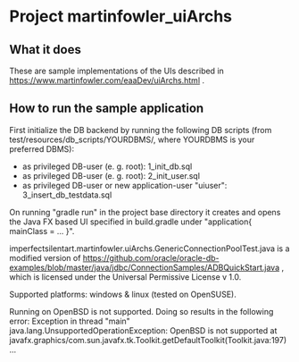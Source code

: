 # Project martinfowler_uiArchs

## What it does ##
These are sample implementations of the UIs described in https://www.martinfowler.com/eaaDev/uiArchs.html .

## How to run the sample application ##
First initialize the DB backend by running the following DB scripts (from test/resources/db_scripts/YOURDBMS/, where YOURDBMS is your preferred DBMS):
 * as privileged DB-user (e. g. root): 1_init_db.sql
 * as privileged DB-user (e. g. root): 2_init_user.sql
 * as privileged DB-user or new application-user "uiuser": 3_insert_db_testdata.sql

On running "gradle run" in the project base directory it creates and opens the Java FX based UI specified in build.gradle under "application{ mainClass = ... }".


imperfectsilentart.martinfowler.uiArchs.GenericConnectionPoolTest.java is a modified version of https://github.com/oracle/oracle-db-examples/blob/master/java/jdbc/ConnectionSamples/ADBQuickStart.java , which is licensed under the Universal Permissive License v 1.0.


Supported platforms: windows & linux (tested on OpenSUSE).

Running on OpenBSD is not supported. Doing so results in the following error:
Exception in thread "main" java.lang.UnsupportedOperationException: OpenBSD is not supported
        at javafx.graphics/com.sun.javafx.tk.Toolkit.getDefaultToolkit(Toolkit.java:197)
        ...